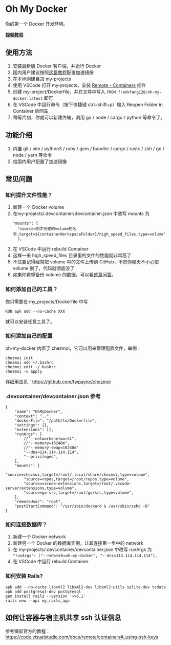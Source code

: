 Oh My Docker
===

你的第一个 Docker 开发环境。

**[视频教程](https://www.bilibili.com/video/BV1LP4y1W7nw)**

## 使用方法

1. 安装最新版 Docker 客户端，并运行 Docker
  1. 国内用户建议按照[这篇教程](https://www.runoob.com/docker/docker-mirror-acceleration.html)配置加速镜像
1. 在本地创建目录 my-projects
2. 使用 VSCode 打开 my-projects，安装 [Remote - Containers](https://marketplace.visualstudio.com/items?itemName=ms-vscode-remote.remote-containers) 插件
3. 创建 my-project/Dockerfile，并在文件中写入 `FROM frankfang128/oh-my-docker:latest` 即可
4. 在 VSCode 中运行命令（按下快捷键 ctrl+shift+p）输入 Reopen Folder in Container 后回车
5. 稍等片刻，你就可以新建终端，调用 go / node / cargo / python 等命令了。

## 功能介绍

1. 内置 git / vim / python3 / ruby / gem / bundler / cargo / rustc / zsh / go / node / yarn 等命令
2. 给国内用户配置了加速镜像


## 常见问题

### 如何提升文件性能？

1. 新建一个 Docker volume
2. 在my-projects/.devcontainer/devcontainer.json 中改写 mounts 为
    ```
    "mounts": [
      "source=刚才创建的volume的名字,target=${containerWorkspaceFolder}/high_speed_files,type=volume"
	  ],
    ```
3. 在 VSCode 中运行 rebuild Container
4. 这样一来 high_speed_files 目录里的文件的性能就非常高了
5. 不过要记得经常把 volume 中的文件上传到 GitHub，不然你哪天不小心把 volume 删了，代码就彻底没了 
6. 如果你希望备份 volume 的数据，可以看[这篇问答](https://stackoverflow.com/questions/26331651/how-can-i-backup-a-docker-container-with-its-data-volumes)。

### 如何添加自己的工具？

你只需要在 my_projects/Dockerfile 中写 

```
RUN apk add --no-cache XXX
```

就可以安装任意工具了。

### 如何添加自己的配置

oh-my-docker 内置了 chezmoi，它可以用来管理配置文件，举例：

```
chezmoi init
chezmoi add ~/.bashrc
chezmoi edit ~/.bashrc
chezmoi -v apply
```

详细用法见：https://github.com/twpayne/chezmoi

### .devcontainer/devcontainer.json 参考

```
{
	"name": "OhMyDocker",
	"context": "..",
	"dockerFile": "/path/to/Dockerfile",
	"settings": {},
	"extensions": [],
	"runArgs": [
		//"--network=network1",
		//"--memory=10240m",
		//"--memory-swap=10240m"
		"--dns=114.114.114.114",
		"--privileged",
	],
	"mounts": [
		"source=chezmoi,target=/root/.local/share/chezmoi,type=volume",
		"source=repos,target=/root/repos,type=volume",
		"source=vscode-extensions,target=/root/.vscode-server/extensions,type=volume",
		"source=go-src,target=/root/go/src,type=volume",
	],
	"remoteUser": "root",
	"postStartCommand": "/usr/sbin/dockerd & /usr/sbin/sshd -D"
}
```

### 如何连接数据库？

1. 新建一个 Docker network
2. 新建另一个 Docker 的数据库实例，让其连接第一步中的 network
3. 在 my-projects/.devcontainer/devcontainer.json 中改写 runArgs 为 `"runArgs": ["--network=oh-my-docker", "--dns=114.114.114.114"],`
4. 在 VSCode 中运行 rebuild Container



### 如何安装 Rails?

```
apk add --no-cache libxml2 libxml2-dev libxml2-utils sqlite-dev tzdata
apk add postgresql-dev postgresql
gem install rails --version '~>6.1'
rails new --api my_rails_app
```

## 如何让容器与宿主机共享 ssh 认证信息

参考微软官方的教程：https://code.visualstudio.com/docs/remote/containers#_using-ssh-keys
